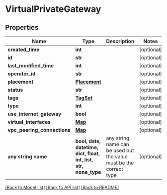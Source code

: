 # VirtualPrivateGateway


## Properties
Name | Type | Description | Notes
------------ | ------------- | ------------- | -------------
**created_time** | **int** |  | [optional] 
**id** | **str** |  | [optional] 
**last_modified_time** | **int** |  | [optional] 
**operator_id** | **str** |  | [optional] 
**placement** | [**Placement**](Placement.md) |  | [optional] 
**status** | **str** |  | [optional] 
**tags** | [**TagSet**](TagSet.md) |  | [optional] 
**type** | **int** |  | [optional] 
**use_internet_gateway** | **bool** |  | [optional] 
**virtual_interfaces** | [**Map**](Map.md) |  | [optional] 
**vpc_peering_connections** | [**Map**](Map.md) |  | [optional] 
**any string name** | **bool, date, datetime, dict, float, int, list, str, none_type** | any string name can be used but the value must be the correct type | [optional]

[[Back to Model list]](../README.md#documentation-for-models) [[Back to API list]](../README.md#documentation-for-api-endpoints) [[Back to README]](../README.md)


